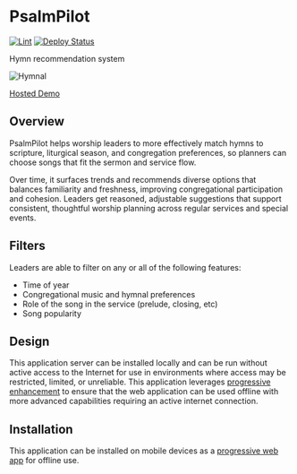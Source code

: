 # PsalmPilot

[![Lint](https://github.com/jncraton/psalm-pilot/actions/workflows/lint.yml/badge.svg)](https://github.com/jncraton/psalm-pilot/actions/workflows/lint.yml)
[![Deploy Status](https://github.com/jncraton/psalm-pilot/actions/workflows/pages.yml/badge.svg)](https://github.com/jncraton/psalm-pilot/actions/workflows/pages.yml)

Hymn recommendation system

![Hymnal](https://upload.wikimedia.org/wikipedia/commons/thumb/9/92/Photographs_of_%C3%89glise_Saint-Thomas-d%27Aquin%2C_Qu%C3%A9bec%2C_Canada_02.jpg/330px-Photographs_of_%C3%89glise_Saint-Thomas-d%27Aquin%2C_Qu%C3%A9bec%2C_Canada_02.jpg)

[Hosted Demo](https://jncraton.github.io/psalm-pilot/)

## Overview

PsalmPilot helps worship leaders to more effectively match hymns to scripture, liturgical season, and congregation preferences, so planners can choose songs that fit the sermon and service flow.

Over time, it surfaces trends and recommends diverse options that balances familiarity and freshness, improving congregational participation and cohesion. Leaders get reasoned, adjustable suggestions that support consistent, thoughtful worship planning across regular services and special events.

## Filters

Leaders are able to filter on any or all of the following features:

- Time of year
- Congregational music and hymnal preferences
- Role of the song in the service (prelude, closing, etc)
- Song popularity

## Design

This application server can be installed locally and can be run without active access to the Internet for use in environments where access may be restricted, limited, or unreliable. This application leverages [progressive enhancement](https://en.wikipedia.org/wiki/Progressive_enhancement) to ensure that the web application can be used offline with more advanced capabilities requiring an active internet connection.

## Installation

This application can be installed on mobile devices as a [progressive web app](https://en.wikipedia.org/wiki/Progressive_web_app) for offline use.
